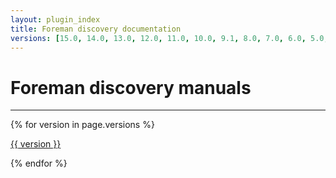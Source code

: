 ```yaml
---
layout: plugin_index
title: Foreman discovery documentation
versions: [15.0, 14.0, 13.0, 12.0, 11.0, 10.0, 9.1, 8.0, 7.0, 6.0, 5.0, 4.1, 4.0, 3.0, 2.0]
---
```


# Foreman discovery manuals
-----------------------------

<div class='row plugin-manual'>
    {% for version in page.versions %}
    <div class='col-md-4 center'>
        <a href="plugins/foreman_discovery/{{ version }}/index.html" class="btn-doc btn">
            <i class="fa fa-newspaper-o"></i>
            <p id='manual'>{{ version }}</p>
        </a>
    </div>
    {% endfor %}
</div>
